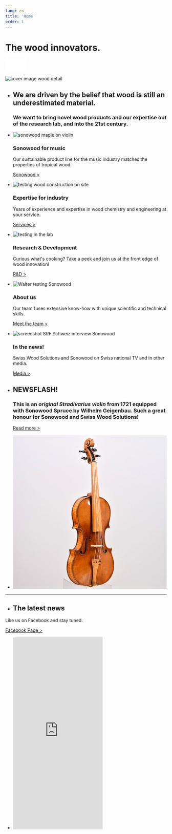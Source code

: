 ```yaml
---
lang: en
title: 'Home'
order: 1
---
```


<div class="full-width-kenburns">
<div class="wrap-bg-image">

# The wood innovators.

![arrow down](/assets/images/arrow-d-white.svg)

</div>
<img src="/assets/images/home_cover.jpg"
  srcset="/assets/images/home_cover_2x.jpg" alt="cover image wood detail">
</div>


<div class="full-width-grey">
<div class="wrap">

- ## We are driven by the belief that wood is still an underestimated material.

  ### We want to bring novel wood products and our expertise out of the research lab, and into the 21st century.

- <img src="/assets/images/Home_1_Sonowood_Tropical_Wood_Tropenholz_Ersatz_Replacement_Alternative_Swiss_Ebony_Ebenholz_Rosewood_Grenadill_Swiss_Wood_Solutions_Klimaschutz_Fingerboard.jpg"
    srcset="/assets/images/home_materials_2x.jpg" alt="sonowood maple on violin">

  ### Sonowood for music

  Our sustainable product line for the music industry matches the properties of tropical wood.

  <a class="btn" href="/en/products/sonowood">Sonowood ></a>

- <img src="/assets/images/Home_2_Services_Tropical_Wood_Tropenholz_Ersatz_Replacement_Alternative_Swiss_Ebony_Ebenholz_Holz_Experten_SwissWoodSolutions_Klimaschutz_Wood_Experts.jpg"
    srcset="/assets/images/home_services_2x.jpg" alt="testing wood construction on site">

  ### Expertise for industry
  Years of experience and expertise in wood chemistry and engineering at your service.

  <a class="btn" href="/en/services">Services ></a>

- <img src="/assets/images/Home_3_Tropical_Wood_Tropenholz_Ersatz_Replacement_Alternative_Swiss_Ebony_Ebenholz_Holz_Experten_SwissWoodSolutions_Klimaschutz_Wood_Experts_ETH_Zuerich.jpg"
      srcset="/assets/images/home_RD_2x.jpg" alt="testing in the lab">

  ### Research & Development

    Curious what's cooking? Take a peek and join us at the front edge of wood innovation!

    <a class="btn" href="/en/projects">R&D ></a>

- <img src="/assets/images/Home_4_Tropical_Wood_Tropenholz_Ersatz_Replacement_Alternative_Swiss_Ebony_Ebenholz_Holz_Experten_SwissWoodSolutions_Klimaschutz_Wood_Experts_ETH_Zuerich.jpg"
    srcset="/assets/images/home_about_2x.jpg" alt="Walter testing Sonowood">

  ### About us

  Our team fuses extensive know-how with unique scientific and technical skills.

  <a class="btn" href="/en/about">Meet the team ></a>

- <img src="/assets/images/Home_5_Tropical_Wood_Tropenholz_Ersatz_Replacement_Alternative_Swiss_Ebony_Ebenholz_Holz_Experten_SwissWoodSolutions_Klimaschutz_Wood_Experts_ETH_Zuerich.jpg"
    srcset="/assets/images/home_news_2x.jpg" alt="screenshot SRF Schweiz interview Sonowood">

  ### In the news!

  Swiss Wood Solutions and Sonowood on Swiss national TV and in other media.

    <a class="btn" href="/en/media">Media ></a>

</div>
</div>

<div class="full-width-red">
<div class="wrap -cols2">

  - ## NEWSFLASH!
    ### This is an *original Stradivarius violin* from 1721 equipped with Sonowood Spruce by Wilhelm Geigenbau. Such a great honour for **Sonowood** and Swiss Wood Solutions!
    <a class="btn -white" href="/en/newsflash">Read more ></a>

  - ![Sonowood on Stradivarius, credits: Wilhelm Geigenbau](/assets/images/4_news_stradivarius_stradivari_Geige_Griffbrett_Violin_Fingerboard_Tropical_Wood_Tropenholz_Ersatz_Replacement_Alternative_Sonowood_Swiss_Ebony_Ebony_Ebenholz.jpeg)

---

  - ## The latest news

  Like us on Facebook and stay tuned.
  
 <a class="btn -white" href="https://www.facebook.com/Swiss-Wood-Solutions-1539292799446076/" target="_blank">Facebook Page ></a>

  - <iframe src="https://www.facebook.com/plugins/page.php?href=https%3A%2F%2Fwww.facebook.com%2FSwiss-Wood-Solutions-1539292799446076%2F&tabs=timeline&width=280&height=600&small_header=true&adapt_container_width=true&hide_cover=false&show_facepile=false&appId" width="280" height="600" style="border:none;overflow:hidden" scrolling="no" frameborder="0" allowTransparency="true" allow="encrypted-media"></iframe>

  </div>
  </div>
